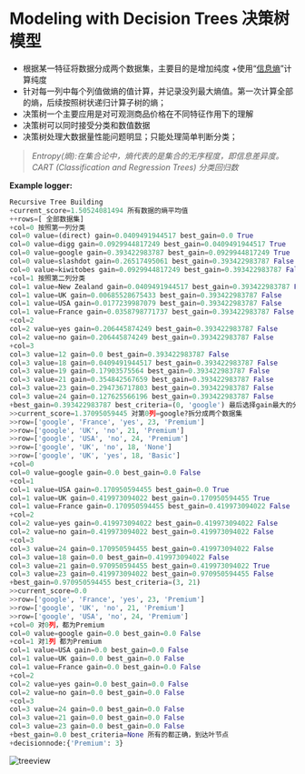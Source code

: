 Modeling with Decision Trees 决策树模型
==

+ 根据某一特征将数据分成两个数据集，主要目的是增加纯度
+使用“[信息熵](http://zh.wikipedia.org/zh-cn/%E7%86%B5_(%E4%BF%A1%E6%81%AF%E8%AE%BA))”计算纯度
+ 针对每一列中每个列值做熵的值计算，并记录没列最大熵值。第一次计算全部的熵，后续按照树状递归计算子树的熵；
+ 决策树一个主要应用是对可观测商品价格在不同特征作用下的理解
+ 决策树可以同时接受分类和数值数据
+ 决策树处理大数据量性能问题明显；只能处理简单判断分类；


> *Entropy(熵):在集合论中，熵代表的是集合的无序程度，即信息差异度。*
> *CART (Classification and Regression Trees) 分类回归数*

**Example logger:**
```python
Recursive Tree Building
+current_score=1.50524081494 所有数据的熵平均值
++rows=[ 全部数据集]
+col=0 按照第一列分类
col=0 value=(direct) gain=0.0409491944517 best_gain=0.0 True
col=0 value=digg gain=0.0929944817249 best_gain=0.0409491944517 True
col=0 value=google gain=0.393422983787 best_gain=0.0929944817249 True
col=0 value=slashdot gain=0.26517495061 best_gain=0.393422983787 False
col=0 value=kiwitobes gain=0.0929944817249 best_gain=0.393422983787 False
+col=1 按照第二列分类
col=1 value=New Zealand gain=0.0409491944517 best_gain=0.393422983787 False
col=1 value=UK gain=0.00685528675433 best_gain=0.393422983787 False
col=1 value=USA gain=0.0177239987079 best_gain=0.393422983787 False
col=1 value=France gain=0.0358798771737 best_gain=0.393422983787 False
+col=2
col=2 value=yes gain=0.206445874249 best_gain=0.393422983787 False
col=2 value=no gain=0.206445874249 best_gain=0.393422983787 False
+col=3
col=3 value=12 gain=0.0 best_gain=0.393422983787 False
col=3 value=18 gain=0.0409491944517 best_gain=0.393422983787 False
col=3 value=19 gain=0.17903575564 best_gain=0.393422983787 False
col=3 value=21 gain=0.354842567659 best_gain=0.393422983787 False
col=3 value=23 gain=0.294736717803 best_gain=0.393422983787 False
col=3 value=24 gain=0.127625566196 best_gain=0.393422983787 False
+best_gain=0.393422983787 best_criteria=(0, 'google') 最后选择gain最大的分类点第0列 google
>>current_score=1.37095059445 对第0列=google?拆分成两个数据集
>>row=['google', 'France', 'yes', 23, 'Premium']
>>row=['google', 'UK', 'no', 21, 'Premium']
>>row=['google', 'USA', 'no', 24, 'Premium']
>>row=['google', 'UK', 'no', 18, 'None']
>>row=['google', 'UK', 'yes', 18, 'Basic']
+col=0
col=0 value=google gain=0.0 best_gain=0.0 False
+col=1
col=1 value=USA gain=0.170950594455 best_gain=0.0 True
col=1 value=UK gain=0.419973094022 best_gain=0.170950594455 True
col=1 value=France gain=0.170950594455 best_gain=0.419973094022 False
+col=2
col=2 value=yes gain=0.419973094022 best_gain=0.419973094022 False
col=2 value=no gain=0.419973094022 best_gain=0.419973094022 False
+col=3
col=3 value=24 gain=0.170950594455 best_gain=0.419973094022 False
col=3 value=18 gain=0.0 best_gain=0.419973094022 False
col=3 value=21 gain=0.970950594455 best_gain=0.419973094022 True
col=3 value=23 gain=0.419973094022 best_gain=0.970950594455 False
+best_gain=0.970950594455 best_criteria=(3, 21)
>>current_score=0.0
>>row=['google', 'France', 'yes', 23, 'Premium']
>>row=['google', 'UK', 'no', 21, 'Premium']
>>row=['google', 'USA', 'no', 24, 'Premium']
+col=0 对0列，都为Premium
col=0 value=google gain=0.0 best_gain=0.0 False
+col=1 对1列 都为Premium
col=1 value=USA gain=0.0 best_gain=0.0 False
col=1 value=UK gain=0.0 best_gain=0.0 False
col=1 value=France gain=0.0 best_gain=0.0 False
+col=2
col=2 value=yes gain=0.0 best_gain=0.0 False
col=2 value=no gain=0.0 best_gain=0.0 False
+col=3
col=3 value=24 gain=0.0 best_gain=0.0 False
col=3 value=21 gain=0.0 best_gain=0.0 False
col=3 value=23 gain=0.0 best_gain=0.0 False
+best_gain=0.0 best_criteria=None 所有的都正确，到达叶节点
+decisionnode:{'Premium': 3}  
```
![treeview](https://raw.githubusercontent.com/wz125/courses/master/Programming_Collective_Intelligence/chapter7-Modeling_with_Decision_Trees/treeview.jpg)
